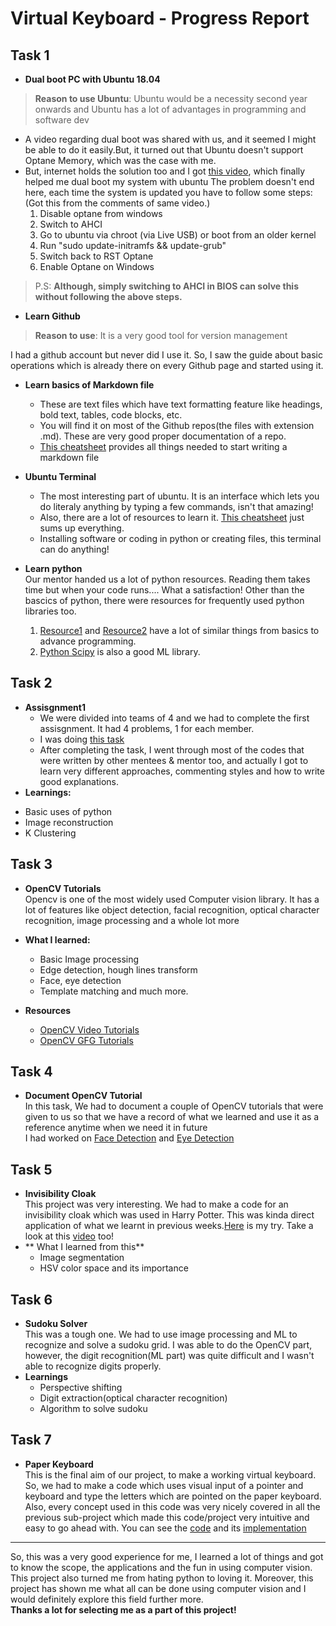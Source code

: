 # Virtual Keyboard - Progress Report

## Task 1
* **Dual boot PC with Ubuntu 18.04**
> **Reason to use Ubuntu**: Ubuntu would be a necessity second year onwards and Ubuntu has a lot of advantages in programming and software dev  

  - A video regarding dual boot was shared with us, and it seemed I might be able to do it easily.But, it turned out that Ubuntu doesn't support Optane Memory, which was the case with me.
  - But, internet holds the solution too and I got [this video](https://youtu.be/2uXgbF3P2F8), which finally helped me dual boot my system with ubuntu
The problem doesn't end here, each time the system is updated you have to follow some steps:  
(Got this from the comments of same video.)  
      1. Disable optane from windows  
      2. Switch to AHCI  
      3. Go to ubuntu via chroot (via Live USB) or boot from an older kernel  
      4. Run "sudo update-initramfs && update-grub"  
      5. Switch back to RST Optane  
      6. Enable Optane on Windows  

> P.S: **Although, simply switching to AHCI in BIOS can solve this without following the above steps.**

* **Learn Github**  
> **Reason to use**: It is a very good tool for version management   

I had a github account but never did I use it. So, I saw the guide about basic operations which is already there on every Github page and started using it.

* **Learn basics of Markdown file**
    - These are text files which have text formatting feature like headings, bold text, tables, code blocks, etc.
    - You will find it on most of the Github repos(the files with extension .md). These are very good proper documentation of a repo.
    - [This cheatsheet](https://github.com/adam-p/markdown-here/wiki/Markdown-Cheatsheet) provides all things needed to start writing a markdown file

* **Ubuntu Terminal**
    - The most interesting part of ubuntu. It is an interface which lets you do literaly anything by typing a few commands, isn't that amazing!
    - Also, there are a lot of resources to learn it. [This cheatsheet](https://github.com/iamshm/Linux-Unix-Commands/blob/master/Commands.md) just sums up everything.
    - Installing software or coding in python or creating files, this terminal can do anything!

* **Learn python**  
Our mentor handed us a lot of python resources. Reading them takes time but when your code runs.... What a satisfaction!
Other than the bascics of python, there were resources for frequently used python libraries too.
    1. [Resource1](https://docs.python.org/3/tutorial/) and [Resource2](https://www.learnpython.org/) have a lot of similar things from basics to advance programming.
    2. [Python Scipy](https://scipy-lectures.org/) is also a good ML library.

## Task 2
* **Assisgnment1**  
    - We were divided into teams of 4 and we had to complete the first assisgnment. It had 4 problems, 1 for each member.
    - I was doing [this task](https://github.com/MananKGarg/SOC_20_Virtual_Keyboard/blob/master/Assignment%201/Team%206/AkshatVira_Problem_2.py)
    - After completing the task, I went through most of the codes that were written by other mentees & mentor too, and actually I got to learn very different approaches, commenting styles and how to write good explanations.  
* **Learnings:**
- Basic uses of python
- Image reconstruction
- K Clustering


## Task 3
* **OpenCV Tutorials**  
Opencv is one of the most widely used Computer vision library. It has a lot of features like object detection, facial recognition, optical character recognition, image processing and a whole lot more  
* **What I learned:**
    - Basic Image processing
    - Edge detection, hough lines transform
    - Face, eye detection
    - Template matching
and much more.  

* **Resources**
    - [OpenCV Video Tutorials](https://www.youtube.com/watch?v=kdLM6AOd2vc&list=PLS1QulWo1RIa7D1O6skqDQ-JZ1GGHKK-K)
    - [OpenCV GFG Tutorials](https://www.geeksforgeeks.org/opencv-python-tutorial/)  


## Task 4
* **Document OpenCV Tutorial**  
In this task, We had to document a couple of OpenCV tutorials that were given to us so that we have a record of what we learned and use it as a reference anytime when we need it in future  
I had worked on [Face Detection](https://github.com/MananKGarg/SOC_20_Virtual_Keyboard/blob/master/SoC_OpenCV-master/35.%20(Akshat)%20Face%20Detection%20using%20Haar%20Cascade%20Classifiers.md) and [Eye Detection](https://github.com/MananKGarg/SOC_20_Virtual_Keyboard/blob/master/SoC_OpenCV-master/36.%20(Akshat)%20Eye%20Detection%20Haar%20Feature%20based%20Cascade%20Classifiers.md)

## Task 5
* **Invisibility Cloak**  
This project was very interesting. We had to make a code for an invisibility cloak which was used in Harry Potter. This was kinda direct application of what we learnt in previous weeks.[Here](https://github.com/MananKGarg/SOC_20_Virtual_Keyboard/blob/master/Invisibility%20Cloak/Akshat.md) is my try. Take a look at this [video](https://drive.google.com/drive/folders/1TfShKmjxdlR3CUne1xtNW6aYwMUwHq8C?usp=sharing) too!  
* ** What I learned from this**
    - Image segmentation
    - HSV color space and its importance


## Task 6
* **Sudoku Solver**  
This was a tough one. We had to use image processing and ML to recognize and solve a sudoku grid. I was able to do the OpenCV part, however, the digit recognition(ML part) was quite difficult and I wasn't able to recognize digits properly.  
* **Learnings**
    - Perspective shifting
    - Digit extraction(optical character recognition)
    - Algorithm to solve sudoku

## Task 7
* **Paper Keyboard**  
This is the final aim of our project, to make a working virtual keyboard. So, we had to make a code which uses visual input of a pointer and keyboard and type the letters which are pointed on the paper keyboard. Also, every concept used in this code was very nicely covered in all the previous sub-project which made this code/project very intuitive and easy to go ahead with.
You can see the [code](https://github.com/MananKGarg/SOC_20_Virtual_Keyboard/blob/master/Paper%20Keyboard/Akshat.md) and its [implementation](https://drive.google.com/drive/folders/1TfShKmjxdlR3CUne1xtNW6aYwMUwHq8C?usp=sharing)  

------------  

So, this was a very good experience for me, I learned a lot of things and got to know the scope, the applications and the fun in using computer vision. This project also turned me from hating python to loving it. Moreover, this project has shown me what all can be done using computer vision and I would definitely explore this field further more.  
**Thanks a lot for selecting me as a part of this project!**
